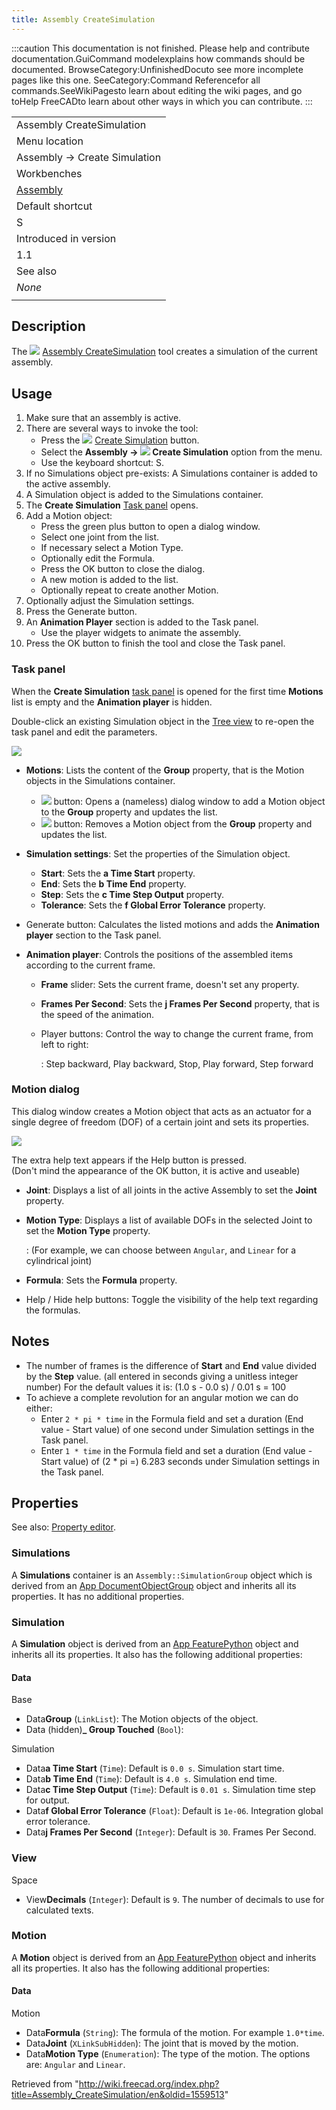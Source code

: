 ```yaml
---
title: Assembly CreateSimulation
---
```


:::caution
This documentation is not finished. Please help and contribute documentation.GuiCommand modelexplains how commands should be documented. BrowseCategory:UnfinishedDocuto see more incomplete pages like this one. SeeCategory:Command Referencefor all commands.SeeWikiPagesto learn about editing the wiki pages, and go toHelp FreeCADto learn about other ways in which you can contribute.
:::

|                                                      |
| ---------------------------------------------------- |
| Assembly CreateSimulation                            |
| Menu location                                        |
| Assembly → Create Simulation                         |
| Workbenches                                          |
| [Assembly](/Assembly_Workbench "Assembly Workbench") |
| Default shortcut                                     |
| S                                                    |
| Introduced in version                                |
| 1.1                                                  |
| See also                                             |
| _None_                                               |
|                                                      |

## Description

The ![](/images/Assembly_CreateSimulation.svg) [Assembly CreateSimulation](/Assembly_CreateSimulation "Assembly CreateSimulation") tool creates a simulation of the current assembly.

## Usage

1. Make sure that an assembly is active.
2. There are several ways to invoke the tool:
   - Press the ![](/images/Assembly_CreateSimulation.svg) [Create Simulation](/Assembly_CreateSimulation "Assembly CreateSimulation") button.
   - Select the **Assembly → ![](/images/Assembly_CreateSimulation.svg) Create Simulation** option from the menu.
   - Use the keyboard shortcut: S.
3. If no Simulations object pre-exists: A Simulations container is added to the active assembly.
4. A Simulation object is added to the Simulations container.
5. The **Create Simulation** [Task panel](/Task_panel "Task panel") opens.
6. Add a Motion object:
   - Press the green plus button to open a dialog window.
   - Select one joint from the list.
   - If necessary select a Motion Type.
   - Optionally edit the Formula.
   - Press the OK button to close the dialog.
   - A new motion is added to the list.
   - Optionally repeat to create another Motion.
7. Optionally adjust the Simulation settings.
8. Press the Generate button.
9. An **Animation Player** section is added to the Task panel.
   - Use the player widgets to animate the assembly.
10. Press the OK button to finish the tool and close the Task panel.

### Task panel

When the **Create Simulation** [task panel](/Task_panel "Task panel") is opened for the first time **Motions** list is empty and the **Animation player** is hidden.

Double-click an existing Simulation object in the [Tree view](/Tree_view "Tree view") to re-open the task panel and edit the parameters.

![](/images/Assembly_CreateSimulation-Task.png)

- **Motions**: Lists the content of the **Group** property, that is the Motion objects in the Simulations container.
  - ![](/images/List-add.svg) button: Opens a (nameless) dialog window to add a Motion object to the **Group** property and updates the list.
  - ![](/images/Edit-delete.svg) button: Removes a Motion object from the **Group** property and updates the list.
- **Simulation settings**: Set the properties of the Simulation object.
  - **Start**: Sets the **a Time Start** property.
  - **End**: Sets the **b Time End** property.
  - **Step**: Sets the **c Time Step Output** property.
  - **Tolerance**: Sets the **f Global Error Tolerance** property.
- Generate button: Calculates the listed motions and adds the **Animation player** section to the Task panel.
- **Animation player**: Controls the positions of the assembled items according to the current frame.

  - **Frame** slider: Sets the current frame, doesn't set any property.
  - **Frames Per Second**: Sets the **j Frames Per Second** property, that is the speed of the animation.
  - Player buttons: Control the way to change the current frame, from left to right:

    : Step backward, Play backward, Stop, Play forward, Step forward

### Motion dialog

This dialog window creates a Motion object that acts as an actuator for a single degree of freedom (DOF) of a certain joint and sets its properties.

![](/images/Assembly_CreateSimulation-Motion.png)

The extra help text appears if the Help button is pressed.  
(Don't mind the appearance of the OK button, it is active and useable)

- **Joint**: Displays a list of all joints in the active Assembly to set the **Joint** property.
- **Motion Type**: Displays a list of available DOFs in the selected Joint to set the **Motion Type** property.

  : (For example, we can choose between `Angular`, and `Linear` for a cylindrical joint)

- **Formula**: Sets the **Formula** property.
- Help / Hide help buttons: Toggle the visibility of the help text regarding the formulas.

## Notes

- The number of frames is the difference of **Start** and **End** value divided by the **Step** value. (all entered in seconds giving a unitless integer number) For the default values it is: (1.0 s - 0.0 s) / 0.01 s = 100
- To achieve a complete revolution for an angular motion we can do either:
  - Enter `2 * pi * time` in the Formula field and set a duration (End value - Start value) of one second under Simulation settings in the Task panel.
  - Enter `1 * time` in the Formula field and set a duration (End value - Start value) of (2 \* pi =) 6.283 seconds under Simulation settings in the Task panel.

## Properties

See also: [Property editor](/Property_editor "Property editor").

### Simulations

A **Simulations** container is an `Assembly::SimulationGroup` object which is derived from an [App DocumentObjectGroup](/App_DocumentObjectGroup "App DocumentObjectGroup") object and inherits all its properties. It has no additional properties.

### Simulation

A **Simulation** object is derived from an [App FeaturePython](/App_FeaturePython "App FeaturePython") object and inherits all its properties. It also has the following additional properties:

#### Data

Base

- Data**Group** (`LinkList`): The Motion objects of the object.
- Data (hidden)**\_ Group Touched** (`Bool`):

Simulation

- Data**a Time Start** (`Time`): Default is `0.0 s`. Simulation start time.
- Data**b Time End** (`Time`): Default is `4.0 s`. Simulation end time.
- Data**c Time Step Output** (`Time`): Default is `0.01 s`. Simulation time step for output.
- Data**f Global Error Tolerance** (`Float`): Default is `1e-06`. Integration global error tolerance.
- Data**j Frames Per Second** (`Integer`): Default is `30`. Frames Per Second.

### View

Space

- View**Decimals** (`Integer`): Default is `9`. The number of decimals to use for calculated texts.

### Motion

A **Motion** object is derived from an [App FeaturePython](/App_FeaturePython "App FeaturePython") object and inherits all its properties. It also has the following additional properties:

#### Data

Motion

- Data**Formula** (`String`): The formula of the motion. For example `1.0*time`.
- Data**Joint** (`XLinkSubHidden`): The joint that is moved by the motion.
- Data**Motion Type** (`Enumeration`): The type of the motion. The options are: `Angular` and `Linear`.

Retrieved from "<http://wiki.freecad.org/index.php?title=Assembly_CreateSimulation/en&oldid=1559513>"
